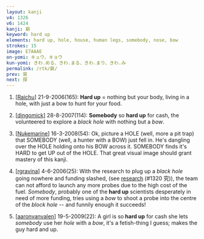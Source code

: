 ```yaml
---
layout: kanji
v4: 1326
v6: 1424
kanji: 窮
keyword: hard up
elements: hard up, hole, house, human legs, somebody, nose, bow
strokes: 15
image: E7AAAE
on-yomi: キュウ、キョウ
kun-yomi: きわ.める、きわ.まる、きわ.まり、きわ.み
permalink: /rtk/窮/
prev: 窯
next: 探
---
```


1) [<a href="http://kanji.koohii.com/profile/Raichu">Raichu</a>] 21-9-2006(165): <strong>Hard up</strong> = nothing but your body, living in a hole, with just a bow to hunt for your food.

2) [<a href="http://kanji.koohii.com/profile/dingomick">dingomick</a>] 28-8-2007(114): <strong>Somebody</strong> so <strong>hard up</strong> for cash, the volunteered to explore a <em>black hole</em> with nothing but a <em>bow</em>.

3) [<a href="http://kanji.koohii.com/profile/Nukemarine">Nukemarine</a>] 16-3-2008(54): Ok, picture a HOLE (well, more a pit trap) that SOMEBODY (well, a hunter with a BOW) just fell in. He&#039;s dangling over the HOLE holding onto his BOW across it. SOMEBODY finds it&#039;s HARD to get UP out of the HOLE. That great visual image should grant mastery of this kanji.

4) [<a href="http://kanji.koohii.com/profile/rgravina">rgravina</a>] 4-6-2006(25): With the research to plug up a <em>black hole</em> going nowhere and funding slashed, (see <a href="../v4/1320.html">research</a> (#1320 究)), the team can not afford to launch any more probes due to the high cost of the fuel. <em>Somebody</em>, probably one of the<strong> hard up</strong> scientists desperately in need of more funding, tries using a <em>bow</em> to shoot a probe into the centre of the <em>block hole</em> -- and funnily enough it succeeds!

5) [<a href="http://kanji.koohii.com/profile/aaronvanvalen">aaronvanvalen</a>] 19-5-2009(22): A girl is so<strong> hard up</strong> for cash she lets <em>somebody</em> use her <em>hole</em> with a <em>bow</em>, it&#039;s a fetish-thing I guess; makes the guy hard and up.

